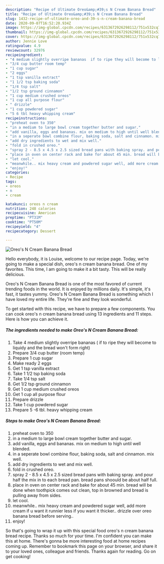 ```yaml
---
description: "Recipe of Ultimate Oreo&amp;#39;s N Cream Banana Bread"
title: "Recipe of Ultimate Oreo&amp;#39;s N Cream Banana Bread"
slug: 1432-recipe-of-ultimate-oreo-and-39-s-n-cream-banana-bread
date: 2020-09-07T16:52:20.934Z
image: https://img-global.cpcdn.com/recipes/6313672926298112/751x532cq70/oreos-n-cream-banana-bread-recipe-main-photo.jpg
thumbnail: https://img-global.cpcdn.com/recipes/6313672926298112/751x532cq70/oreos-n-cream-banana-bread-recipe-main-photo.jpg
cover: https://img-global.cpcdn.com/recipes/6313672926298112/751x532cq70/oreos-n-cream-banana-bread-recipe-main-photo.jpg
author: Jennie Love
ratingvalue: 4.9
reviewcount: 32976
recipeingredient:
- "4 medium slightly overripe bananas  if to ripe they will become to liquidy and the bread wont form right"
- "3/4 cup butter room temp"
- "1 cup sugar"
- "2 eggs"
- "1 tsp vanilla extract"
- "1 1/2 tsp baking soda"
- "1/4 tsp salt"
- "1/2 tsp ground cinnamon"
- "1 cup medium crushed oreos"
- "1 cup all purpose flour"
- " drizzle"
- "1 cup powdered sugar"
- "5 6 tbl heavy whipping cream"
recipeinstructions:
- "preheat oven to 350"
- "in a medium to large bowl cream together butter and sugar."
- "add vanilla, eggs and bananas. mix on medium to high until well blended."
- "in a seperate bowl combine flour, baking soda, salt and cinnamon. mix well."
- "add dry ingredients to wet and mix well."
- "fold in crushed oreo."
- "spray 2 - 8.5 x 4.5 x 2.5 sized bread pans with baking spray. and pour half the mix in to each bread pan. bread pans shoould be about half full."
- "place in oven on center rack and bake for about 45 min. bread will be done when toothpick comes out clean, top in browned and bread is pulling away from sides."
- "let cool."
- "meanwhile.. mix heavy cream and powdered sugar well, add more cream if u want it runnier less if you want it thicker.. drizzle over oreo banana bread before serving.."
- "enjoy!"
categories:
- Recipe
tags:
- oreos
- n
- cream

katakunci: oreos n cream 
nutrition: 248 calories
recipecuisine: American
preptime: "PT31M"
cooktime: "PT50M"
recipeyield: "4"
recipecategory: Dessert

---
```



![Oreo&#39;s N Cream Banana Bread](https://img-global.cpcdn.com/recipes/6313672926298112/751x532cq70/oreos-n-cream-banana-bread-recipe-main-photo.jpg)

Hello everybody, it is Louise, welcome to our recipe page. Today, we're going to make a special dish, oreo&#39;s n cream banana bread. One of my favorites. This time, I am going to make it a bit tasty. This will be really delicious.



Oreo&#39;s N Cream Banana Bread is one of the most favored of current trending foods in the world. It is enjoyed by millions daily. It's simple, it's fast, it tastes yummy. Oreo&#39;s N Cream Banana Bread is something which I have loved my entire life. They're fine and they look wonderful.


To get started with this recipe, we have to prepare a few components. You can cook oreo&#39;s n cream banana bread using 13 ingredients and 11 steps. Here is how you can achieve it.

<!--inarticleads1-->

##### The ingredients needed to make Oreo&#39;s N Cream Banana Bread:

1. Take 4 medium slightly overripe bananas ( if to ripe they will become to liquidy and the bread won&#39;t form right)
1. Prepare 3/4 cup butter (room temp)
1. Prepare 1 cup sugar
1. Make ready 2 eggs
1. Get 1 tsp vanilla extract
1. Take 1 1/2 tsp baking soda
1. Take 1/4 tsp salt
1. Get 1/2 tsp ground cinnamon
1. Get 1 cup medium crushed oreos
1. Get 1 cup all purpose flour
1. Prepare  drizzle
1. Take 1 cup powdered sugar
1. Prepare 5 -6 tbl. heavy whipping cream




<!--inarticleads2-->

##### Steps to make Oreo&#39;s N Cream Banana Bread:

1. preheat oven to 350
1. in a medium to large bowl cream together butter and sugar.
1. add vanilla, eggs and bananas. mix on medium to high until well blended.
1. in a seperate bowl combine flour, baking soda, salt and cinnamon. mix well.
1. add dry ingredients to wet and mix well.
1. fold in crushed oreo.
1. spray 2 - 8.5 x 4.5 x 2.5 sized bread pans with baking spray. and pour half the mix in to each bread pan. bread pans shoould be about half full.
1. place in oven on center rack and bake for about 45 min. bread will be done when toothpick comes out clean, top in browned and bread is pulling away from sides.
1. let cool.
1. meanwhile.. mix heavy cream and powdered sugar well, add more cream if u want it runnier less if you want it thicker.. drizzle over oreo banana bread before serving..
1. enjoy!




So that's going to wrap it up with this special food oreo&#39;s n cream banana bread recipe. Thanks so much for your time. I'm confident you can make this at home. There's gonna be more interesting food at home recipes coming up. Remember to bookmark this page on your browser, and share it to your loved ones, colleague and friends. Thanks again for reading. Go on get cooking!
